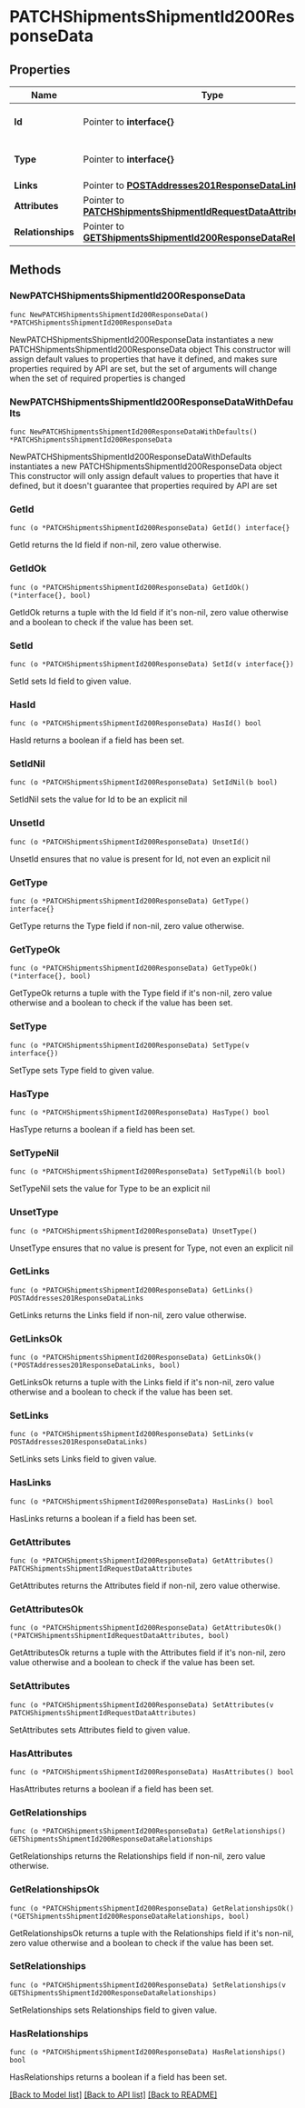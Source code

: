 # PATCHShipmentsShipmentId200ResponseData

## Properties

Name | Type | Description | Notes
------------ | ------------- | ------------- | -------------
**Id** | Pointer to **interface{}** | The resource&#39;s id | [optional] 
**Type** | Pointer to **interface{}** | The resource&#39;s type | [optional] 
**Links** | Pointer to [**POSTAddresses201ResponseDataLinks**](POSTAddresses201ResponseDataLinks.md) |  | [optional] 
**Attributes** | Pointer to [**PATCHShipmentsShipmentIdRequestDataAttributes**](PATCHShipmentsShipmentIdRequestDataAttributes.md) |  | [optional] 
**Relationships** | Pointer to [**GETShipmentsShipmentId200ResponseDataRelationships**](GETShipmentsShipmentId200ResponseDataRelationships.md) |  | [optional] 

## Methods

### NewPATCHShipmentsShipmentId200ResponseData

`func NewPATCHShipmentsShipmentId200ResponseData() *PATCHShipmentsShipmentId200ResponseData`

NewPATCHShipmentsShipmentId200ResponseData instantiates a new PATCHShipmentsShipmentId200ResponseData object
This constructor will assign default values to properties that have it defined,
and makes sure properties required by API are set, but the set of arguments
will change when the set of required properties is changed

### NewPATCHShipmentsShipmentId200ResponseDataWithDefaults

`func NewPATCHShipmentsShipmentId200ResponseDataWithDefaults() *PATCHShipmentsShipmentId200ResponseData`

NewPATCHShipmentsShipmentId200ResponseDataWithDefaults instantiates a new PATCHShipmentsShipmentId200ResponseData object
This constructor will only assign default values to properties that have it defined,
but it doesn't guarantee that properties required by API are set

### GetId

`func (o *PATCHShipmentsShipmentId200ResponseData) GetId() interface{}`

GetId returns the Id field if non-nil, zero value otherwise.

### GetIdOk

`func (o *PATCHShipmentsShipmentId200ResponseData) GetIdOk() (*interface{}, bool)`

GetIdOk returns a tuple with the Id field if it's non-nil, zero value otherwise
and a boolean to check if the value has been set.

### SetId

`func (o *PATCHShipmentsShipmentId200ResponseData) SetId(v interface{})`

SetId sets Id field to given value.

### HasId

`func (o *PATCHShipmentsShipmentId200ResponseData) HasId() bool`

HasId returns a boolean if a field has been set.

### SetIdNil

`func (o *PATCHShipmentsShipmentId200ResponseData) SetIdNil(b bool)`

 SetIdNil sets the value for Id to be an explicit nil

### UnsetId
`func (o *PATCHShipmentsShipmentId200ResponseData) UnsetId()`

UnsetId ensures that no value is present for Id, not even an explicit nil
### GetType

`func (o *PATCHShipmentsShipmentId200ResponseData) GetType() interface{}`

GetType returns the Type field if non-nil, zero value otherwise.

### GetTypeOk

`func (o *PATCHShipmentsShipmentId200ResponseData) GetTypeOk() (*interface{}, bool)`

GetTypeOk returns a tuple with the Type field if it's non-nil, zero value otherwise
and a boolean to check if the value has been set.

### SetType

`func (o *PATCHShipmentsShipmentId200ResponseData) SetType(v interface{})`

SetType sets Type field to given value.

### HasType

`func (o *PATCHShipmentsShipmentId200ResponseData) HasType() bool`

HasType returns a boolean if a field has been set.

### SetTypeNil

`func (o *PATCHShipmentsShipmentId200ResponseData) SetTypeNil(b bool)`

 SetTypeNil sets the value for Type to be an explicit nil

### UnsetType
`func (o *PATCHShipmentsShipmentId200ResponseData) UnsetType()`

UnsetType ensures that no value is present for Type, not even an explicit nil
### GetLinks

`func (o *PATCHShipmentsShipmentId200ResponseData) GetLinks() POSTAddresses201ResponseDataLinks`

GetLinks returns the Links field if non-nil, zero value otherwise.

### GetLinksOk

`func (o *PATCHShipmentsShipmentId200ResponseData) GetLinksOk() (*POSTAddresses201ResponseDataLinks, bool)`

GetLinksOk returns a tuple with the Links field if it's non-nil, zero value otherwise
and a boolean to check if the value has been set.

### SetLinks

`func (o *PATCHShipmentsShipmentId200ResponseData) SetLinks(v POSTAddresses201ResponseDataLinks)`

SetLinks sets Links field to given value.

### HasLinks

`func (o *PATCHShipmentsShipmentId200ResponseData) HasLinks() bool`

HasLinks returns a boolean if a field has been set.

### GetAttributes

`func (o *PATCHShipmentsShipmentId200ResponseData) GetAttributes() PATCHShipmentsShipmentIdRequestDataAttributes`

GetAttributes returns the Attributes field if non-nil, zero value otherwise.

### GetAttributesOk

`func (o *PATCHShipmentsShipmentId200ResponseData) GetAttributesOk() (*PATCHShipmentsShipmentIdRequestDataAttributes, bool)`

GetAttributesOk returns a tuple with the Attributes field if it's non-nil, zero value otherwise
and a boolean to check if the value has been set.

### SetAttributes

`func (o *PATCHShipmentsShipmentId200ResponseData) SetAttributes(v PATCHShipmentsShipmentIdRequestDataAttributes)`

SetAttributes sets Attributes field to given value.

### HasAttributes

`func (o *PATCHShipmentsShipmentId200ResponseData) HasAttributes() bool`

HasAttributes returns a boolean if a field has been set.

### GetRelationships

`func (o *PATCHShipmentsShipmentId200ResponseData) GetRelationships() GETShipmentsShipmentId200ResponseDataRelationships`

GetRelationships returns the Relationships field if non-nil, zero value otherwise.

### GetRelationshipsOk

`func (o *PATCHShipmentsShipmentId200ResponseData) GetRelationshipsOk() (*GETShipmentsShipmentId200ResponseDataRelationships, bool)`

GetRelationshipsOk returns a tuple with the Relationships field if it's non-nil, zero value otherwise
and a boolean to check if the value has been set.

### SetRelationships

`func (o *PATCHShipmentsShipmentId200ResponseData) SetRelationships(v GETShipmentsShipmentId200ResponseDataRelationships)`

SetRelationships sets Relationships field to given value.

### HasRelationships

`func (o *PATCHShipmentsShipmentId200ResponseData) HasRelationships() bool`

HasRelationships returns a boolean if a field has been set.


[[Back to Model list]](../README.md#documentation-for-models) [[Back to API list]](../README.md#documentation-for-api-endpoints) [[Back to README]](../README.md)


